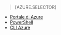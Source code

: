 > [AZURE.SELECTOR]
- [Portale di Azure](virtual-networks-static-private-ip-classic-pportal.md)
- [PowerShell](virtual-networks-static-private-ip-classic-ps.md)
- [CLI Azure](virtual-networks-static-private-ip-classic-cli.md)